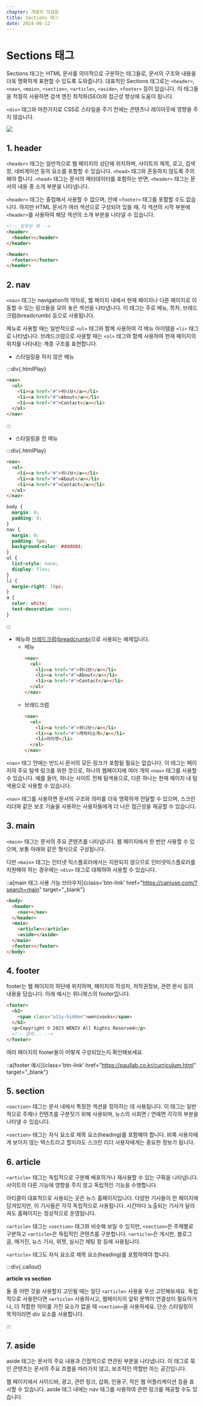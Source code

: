 ```yaml
---
chapter: 개발의 첫걸음
title: Sections 태그
date: 2024-06-12
---
```


# Sections 태그

Sections 태그는 HTML 문서를 의미적으로 구분하는 태그들로, 문서의 구조와 내용을 더욱 명확하게 표현할 수 있도록 도와줍니다. 대표적인 Sections 태그로는 `<header>`, `<nav>`, `<main>`, `<section>`, `<article>`, `<aside>`, `<footer>` 등이 있습니다. 이 태그들을 적절히 사용하면 검색 엔진 최적화(SEO)와 접근성 향상에 도움이 됩니다.

`<div>` 태그와 마찬가지로 CSS로 스타일을 주기 전에는 콘텐츠나 레이아웃에 영향을 주지 않습니다.

![](/images/basecamp-html-css/chapter01/02-5.png)

## 1. header

`<header>` 태그는 일반적으로 웹 페이지의 상단에 위치하며, 사이트의 제목, 로고, 검색창, 네비게이션 등의 요소를 포함할 수 있습니다. `<head>` 태그와 혼동하지 않도록 주의해야 합니다. `<head>` 태그는 문서의 메타데이터를 포함하는 반면, `<header>` 태그는 문서의 내용 중 소개 부분을 나타냅니다.

`<header>` 태그는 중첩해서 사용할 수 없으며, 안에 `<footer>` 태그를 포함할 수도 없습니다. 하지만 HTML 문서가 여러 섹션으로 구성되어 있을 때, 각 섹션의 시작 부분에 `<header>`를 사용하여 해당 섹션의 소개 부분을 나타낼 수 있습니다.

```html
<!-- 잘못된 예 -->
<header>
  <header></header>
</header>

<header>
  <footer></footer>
</header>
```

## 2. nav

`<nav>` 태그는 navigation의 약자로, 웹 페이지 내에서 현재 페이지나 다른 페이지로 이동할 수 있는 링크들을 모아 놓은 섹션을 나타냅니다. 이 태그는 주로 메뉴, 목차, 브레드크럼(breadcrumb) 등으로 사용됩니다.

메뉴로 사용할 때는 일반적으로 `<ul>` 태그와 함께 사용하여 각 메뉴 아이템을 `<li>` 태그로 나타냅니다. 브레드크럼으로 사용할 때는 `<ol>` 태그와 함께 사용하여 현재 페이지의 위치를 나타내는 계층 구조를 표현합니다.

- 스타일링을 하지 않은 메뉴

:::div{.htmlPlay}

```html
<nav>
  <ul>
    <li><a href="#">위니브</a></li>
    <li><a href="#">About</a></li>
    <li><a href="#">Contact</a></li>
  </ul>
</nav>
```

:::

- 스타일링을 한 메뉴

:::div{.htmlPlay}

```html
<nav>
  <ul>
    <li><a href="#">위니브</a></li>
    <li><a href="#">About</a></li>
    <li><a href="#">Contact</a></li>
  </ul>
</nav>
```

```css
body {
  margin: 0;
  padding: 0;
}
nav {
  margin: 0;
  padding: 5px;
  background-color: #dddddd;
}
ul {
  list-style: none;
  display: flex;
}
li {
  margin-right: 10px;
}
a {
  color: white;
  text-decoration: none;
}
```

:::

- 메뉴와 [브레드크럼(breadcrumb)](https://designbase.co.kr/dictionary/breadcrumbs/)으로 사용되는 예제입니다.
  - 메뉴
    ```html
    <nav>
      <ul>
        <li><a href="#">위니브</a></li>
        <li><a href="#">About</a></li>
        <li><a href="#">Contact</a></li>
      </ul>
    </nav>
    ```
  - 브레드크럼
    ```html
    <nav>
      <ol>
        <li><a href="#">위니브</a></li>
        <li><a href="#">캐릭터소개</a></li>
        <li>라이캣</li>
      </ol>
    </nav>
    ```

`<nav>` 태그 안에는 반드시 문서의 모든 링크가 포함될 필요는 없습니다. 이 태그는 페이지의 주요 탐색 링크를 위한 것으로, 하나의 웹페이지에 여러 개의 `<nav>` 태그를 사용할 수 있습니다. 예를 들어, 하나는 사이트 전체 탐색용으로, 다른 하나는 현재 페이지 내 탐색용으로 사용할 수 있습니다.

`<nav>` 태그를 사용하면 문서의 구조와 의미를 더욱 명확하게 전달할 수 있으며, 스크린 리더와 같은 보조 기술을 사용하는 사용자들에게 더 나은 접근성을 제공할 수 있습니다.

## 3. main

`<main>` 태그는 문서의 주요 콘텐츠를 나타냅니다. 웹 페이지에서 한 번만 사용할 수 있으며, 보통 아래와 같은 형식으로 구성됩니다.

다만 `<main>` 태그는 인터넷 익스플로러에서는 지원되지 않으므로 인터넷익스플로러를 지원해야 하는 경우에는 `<div>` 태그로 대체하여 사용할 수 있습니다.

::a[main 태그 사용 가능 브라우저]{class='btn-link' href="https://caniuse.com/?search=main" target="\_blank"}

```html
<body>
  <header>
    <nav></nav>
  </header>
  <main>
    <article></article>
    <aside></aside>
  </main>
  <footer></footer>
</body>
```

## 4. footer

footer는 웹 페이지의 하단에 위치하며, 페이지의 작성자, 저작권정보, 관련 문서 등의 내용을 담습니다. 아래 예시는 위니북스의 footer입니다.

```html
<footer>
  <h2>
    <span class="a11y-hidden">wenivooks</span>
  </h2>
  <p>Copyright © 2023 WENIV All Rights Reserved</p>
  <!-- 생략... -->
</footer>
```

여러 페이지의 footer들이 어떻게 구성되었는지 확인해보세요.

::a[footer 예시]{class='btn-link' href="https://paullab.co.kr/curriculum.html" target="\_blank"}

## 5. section

`<section>` 태그는 문서 내에서 특정한 섹션을 정의하는 데 사용됩니다. 이 태그는 일반적으로 주제나 컨텐츠를 구분짓기 위해 사용되며, 뉴스의 사회면 / 연예면 각각의 부분을 나타낼 수 있습니다.

`<section>` 태그는 자식 요소로 제목 요소(heading)를 포함해야 합니다. 비록 사용자에게 보이지 않는 텍스트라고 할지라도 스크린 리더 사용자에게는 중요한 정보가 됩니다.

## 6. article

`<article>` 태그는 독립적으로 구분해 배포하거나 재사용할 수 있는 구획을 나타냅니다. 사이트의 다른 기능에 영향을 주지 않고 독립적인 기능을 수행합니다.

아티클이 대표적으로 사용되는 곳은 뉴스 홈페이지입니다. 다양한 기사들이 한 페이지에 담겨있지만, 이 기사들은 각각 독립적으로 사용됩니다. 시간마다 노출되는 기사가 달라져도 홈페이지는 정상적으로 운영됩니다.

`<article>` 태그는 `<section>` 태그와 비슷해 보일 수 있지만, `<section>`은 주제별로 구분하고 `<article>`은 독립적인 콘텐츠를 구분합니다. `<article>`은 게시판, 블로그 글, 매거진, 뉴스 기사, 위젯, 실시간 채팅 창 등에 사용됩니다.

`<article>` 태그도 자식 요소로 제목 요소(heading)를 포함하여야 합니다.

:::div{.callout}

**article vs section**

둘 중 어떤 것을 사용할지 고민될 때는 일단 `<article>` 사용을 우선 고민해보세요. 독립적으로 사용한다면 `<article>` 사용하시고, 웹페이지의 앞뒤 문맥이 연결성이 필요하거나, 더 적합한 의미를 가진 요소가 없을 때 `<section>`을 사용하세요. 단순 스타일링이 목적이라면 div 요소를 사용합니다.

:::

## 7. aside

aside 태그는 문서의 주요 내용과 간접적으로 연관된 부분을 나타냅니다. 이 태그로 묶인 콘텐츠는 문서의 주요 흐름을 따라가지 않고, 보조적인 역할만 하는 공간입니다.

웹 페이지에서 사이드바, 광고, 관련 링크, 삽화, 인용구, 작은 웹 어플리케이션 등을 표시할 수 있습니다. aside 태그 내에는 nav 태그를 사용하여 관련 링크를 제공할 수도 있습니다.
